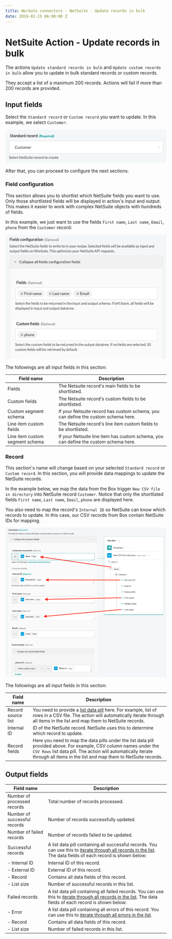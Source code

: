 ```yaml
---
title: Workato connectors - NetSuite - Update records in bulk
date: 2019-02-15 06:00:00 Z
---
```


# NetSuite Action - Update records in bulk

The actions `Update standard records in bulk` and `Update custom records in bulk` allow you to update in bulk standard records or custom records.

They accept a list of a maximum 200 records. Actions will fail if more than 200 records are provided.

## Input fields

Select the `Standard record` or `Custom record` you want to update. In this example, we select `Customer`:

![Select Netsuite record](/assets/images/connectors/netsuite/standard-record.png)

After that, you can proceed to configure the next sections.

### Field configuration
This section allows you to shortlist which NetSuite fields you want to use. Only those shortlisted fields will be displayed in action's input and output. This makes it easier to work with complex NetSuite objects with hundreds of fields.

In this example, we just want to use the fields `First name`, `Last name`, `Email`, `phone` from the `Customer` record:

![Field configuration](/assets/images/connectors/netsuite/field-config.png)

The followings are all input fields in this section:

| Field name | Description |
|---|---|
| Fields | The Netsuite record's main fields to be shortlisted. |
| Custom fields | The Netsuite record's custom fields to be shortlisted. |
| Custom segment schema | If your Netsuite record has custom schema, you can define the custom schema here. |
| Line item custom fields | The Netsuite record's line item custom fields to be shortlisted. |
| Line item custom segment schema | If your Netsuite line item has custom schema, you can define the custom schema here. |

### Record
This section's name will change based on your selected `Standard record` or `Custom record`. In this section, you will provide data mappings to update the NetSuite records.

In the example below, we map the data from the Box trigger `New CSV file in directory` into NetSuite record `Customer`. Notice that only the shortlisted fields `First name`, `Last name`, `Email`, `phone` are displayed here.

You also need to map the record's `Internal ID` so NetSuite can know which records to update. In this case, our CSV records from Box contain NetSuite IDs for mapping.

![Field mappings](/assets/images/connectors/netsuite/batch-mapping-update.png)

The followings are all input fields in this section:

| Field name | Description |
|---|---|
| Record source list | You need to provide a [list data pill](/features/list-management.md) here. For example, list of rows in a CSV file. The action will automatically iterate through all items in the list and map them to NetSuite records. |
| Internal ID | ID of the NetSuite record. NetSuite uses this to determine which record to update. |
| Record fields | Here you need to map the data pills under the list data pill provided above. For example, CSV column names under the `CSV Rows` list data pill. The action will automatically iterate through all items in the list and map them to NetSuite records. |

## Output fields

| Field name | Description |
|---|---|
| Number of processed records | Total number of records processed. |
| Number of successful records | Number of records successfully updated. |
| Number of failed records | Number of records failed to be updated. |
| Successful records | A list data pill containing all successful records. You can use this to [iterate through all records in the list](/features/list-management.md). The data fields of each record is shown below: |
| - Internal ID | Internal ID of this record. |
| - External ID | External ID of this record. |
| - Record | Contains all data fields of this record. |
| - List size | Number of successful records in this list. |
| Failed records | A list data pill containing all failed records. You can use this to [iterate through all records in the list](/features/list-management.md). The data fields of each record is shown below: |
| - Error | A list data pill containing all errors of this record. You can use this to [iterate through all errors in the list](/features/list-management.md). |
| - Record | Contains all data fields of this record.  |
| - List size | Number of failed records in this list. |
